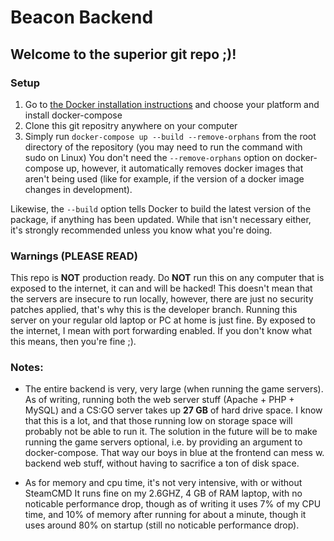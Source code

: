 # Beacon Backend
## Welcome to the superior git repo ;)!
### Setup
1. Go to [the Docker installation instructions](https://docs.docker.com/compose/install/) and choose your platform and install docker-compose
2. Clone this git repositry anywhere on your computer
3. Simply run `docker-compose up --build --remove-orphans` from the root directory of the repository (you may need to run the command with sudo on Linux)
You don't need the `--remove-orphans` option on docker-compose up, however, it automatically removes docker images that aren't being used (like for example, if the version of a docker image changes in development). 

Likewise, the `--build` option tells Docker to build the latest version of the package, if anything has been updated. While that isn't necessary either, it's strongly recommended unless you know what you're doing.

### **Warnings** (PLEASE READ)
This repo is **NOT** production ready. Do **NOT** run this on any computer that is exposed to the internet, it can and will be hacked! This doesn't mean that the servers are insecure to run locally, however, there are just no security patches applied, that's why this is the developer branch. Running this server on your regular old laptop or PC at home is just fine. By exposed to the internet, I mean with port forwarding enabled. If you don't know what this means, then you're fine ;). 


### Notes:
* The entire backend is very, very large (when running the game servers). As of writing, running both the web server stuff (Apache + PHP + MySQL) and a CS:GO server takes up **27 GB** of hard drive space. I know that this is a lot, and that those running low on storage space will probably not be able to run it. The solution in the future will be to make running the game servers optional, i.e. by providing an argument to docker-compose. That way our boys in blue at the frontend can mess w. backend web stuff, without having to sacrifice a ton of disk space.

* As for memory and cpu time, it's not very intensive, with or without SteamCMD It runs fine on my 2.6GHZ, 4 GB of RAM laptop, with no noticable performance drop, though as of writing it uses 7% of my CPU time, and 10% of memory after running for about a minute, though it uses around 80% on startup (still no noticable performance drop).

